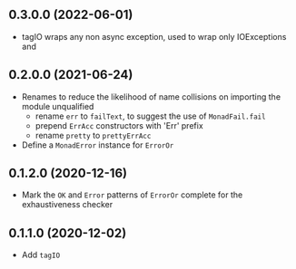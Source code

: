 ## 0.3.0.0 (2022-06-01)
  * tagIO wraps any non async exception, used to wrap only IOExceptions and
## 0.2.0.0 (2021-06-24)
  * Renames to reduce the likelihood of name collisions on importing the module unqualified
    - rename `err` to `failText`, to suggest the use of `MonadFail.fail`
    - prepend `ErrAcc` constructors with 'Err' prefix
    - rename `pretty` to `prettyErrAcc`
  * Define a `MonadError` instance for `ErrorOr`

## 0.1.2.0 (2020-12-16)

  * Mark the `OK` and `Error` patterns of `ErrorOr` complete for the exhaustiveness checker

## 0.1.1.0 (2020-12-02)

  * Add `tagIO`
